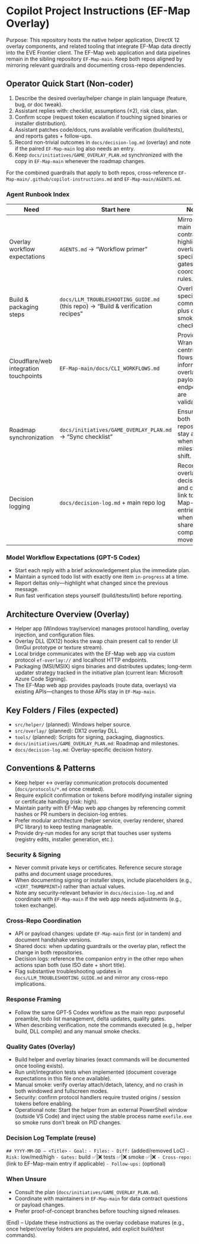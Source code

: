 # Copilot Project Instructions (EF-Map Overlay)

Purpose: This repository hosts the native helper application, DirectX 12 overlay components, and related tooling that integrate EF-Map data directly into the EVE Frontier client. The EF-Map web application and data pipelines remain in the sibling repository `EF-Map-main`. Keep both repos aligned by mirroring relevant guardrails and documenting cross-repo dependencies.

## Operator Quick Start (Non-coder)
1. Describe the desired overlay/helper change in plain language (feature, bug, or doc tweak).
2. Assistant replies with: checklist, assumptions (≤2), risk class, plan.
3. Confirm scope (request token escalation if touching signed binaries or installer distribution).
4. Assistant patches code/docs, runs available verification (build/tests), and reports gates + follow-ups.
5. Record non-trivial outcomes in `docs/decision-log.md` (overlay) and note if the paired `EF-Map-main` log also needs an entry.
6. Keep `docs/initiatives/GAME_OVERLAY_PLAN.md` synchronized with the copy in `EF-Map-main` whenever the roadmap changes.

For the combined guardrails that apply to both repos, cross-reference `EF-Map-main/.github/copilot-instructions.md` and `EF-Map-main/AGENTS.md`.

### Agent Runbook Index
| Need | Start here | Notes |
| --- | --- | --- |
| Overlay workflow expectations | `AGENTS.md` → “Workflow primer” | Mirrors the main repo’s contract; highlights overlay-specific gates and coordination rules. |
| Build & packaging steps | `docs/LLM_TROUBLESHOOTING_GUIDE.md` (this repo) → “Build & verification recipes” | Overlay-specific commands plus quick smoke checklist. |
| Cloudflare/web integration touchpoints | `EF-Map-main/docs/CLI_WORKFLOWS.md` | Provides Wrangler-centric flows that inform how overlay payload endpoints are validated. |
| Roadmap synchronization | `docs/initiatives/GAME_OVERLAY_PLAN.md` → “Sync checklist” | Ensures both repositories stay aligned when milestones shift. |
| Decision logging | `docs/decision-log.md` + main repo log | Record overlay decisions and cross-link to EF-Map-main entries when shared components move. |

### Model Workflow Expectations (GPT-5 Codex)
- Start each reply with a brief acknowledgement plus the immediate plan.
- Maintain a synced todo list with exactly one item `in-progress` at a time.
- Report deltas only—highlight what changed since the previous message.
- Run fast verification steps yourself (build/tests/lint) before reporting.

## Architecture Overview (Overlay)
- Helper app (Windows tray/service) manages protocol handling, overlay injection, and configuration files.
- Overlay DLL (DX12) hooks the swap chain present call to render UI (ImGui prototype or texture stream).
- Local bridge communicates with the EF-Map web app via custom protocol `ef-overlay://` and localhost HTTP endpoints.
- Packaging (MSI/MSIX) signs binaries and distributes updates; long-term updater strategy tracked in the initiative plan (current lean: Microsoft Azure Code Signing).
- The EF-Map web app provides payloads (route data, overlays) via existing APIs—changes to those APIs stay in `EF-Map-main`.

## Key Folders / Files (expected)
- `src/helper/` (planned): Windows helper source.
- `src/overlay/` (planned): DX12 overlay DLL.
- `tools/` (planned): Scripts for signing, packaging, diagnostics.
- `docs/initiatives/GAME_OVERLAY_PLAN.md`: Roadmap and milestones.
- `docs/decision-log.md`: Overlay-specific decision history.

## Conventions & Patterns
- Keep helper ↔ overlay communication protocols documented (`docs/protocols/*.md` once created).
- Require explicit confirmation or tokens before modifying installer signing or certificate handling (risk: high).
- Maintain parity with EF-Map web app changes by referencing commit hashes or PR numbers in decision-log entries.
- Prefer modular architecture (helper service, overlay renderer, shared IPC library) to keep testing manageable.
- Provide dry-run modes for any script that touches user systems (registry edits, installer generation, etc.).

### Security & Signing
- Never commit private keys or certificates. Reference secure storage paths and document usage procedures.
- When documenting signing or installer steps, include placeholders (e.g., `<CERT_THUMBPRINT>`) rather than actual values.
- Note any security-relevant behavior in `docs/decision-log.md` and coordinate with `EF-Map-main` if the web app needs adjustments (e.g., token exchange).

### Cross-Repo Coordination
- API or payload changes: update `EF-Map-main` first (or in tandem) and document handshake versions.
- Shared docs: when updating guardrails or the overlay plan, reflect the change in both repositories.
- Decision logs: reference the companion entry in the other repo when actions span both (use ISO date + short title).
- Flag substantive troubleshooting updates in `docs/LLM_TROUBLESHOOTING_GUIDE.md` and mirror any cross-repo implications.

### Response Framing
- Follow the same GPT-5 Codex workflow as the main repo: purposeful preamble, todo list management, delta updates, quality gates.
- When describing verification, note the commands executed (e.g., helper build, DLL compile) and any manual smoke checks.

### Quality Gates (Overlay)
- Build helper and overlay binaries (exact commands will be documented once tooling exists).
- Run unit/integration tests when implemented (document coverage expectations in this file once available).
- Manual smoke: verify overlay attach/detach, latency, and no crash in both windowed and fullscreen modes.
- Security: confirm protocol handlers require trusted origins / session tokens before enabling.
- Operational note: Start the helper from an external PowerShell window (outside VS Code) and inject using the stable process name `exefile.exe` so smoke runs don’t break on PID changes.

### Decision Log Template (reuse)
`## YYYY-MM-DD – <Title>`
`- Goal:`
`- Files:`
`- Diff:` (added/removed LoC)
`- Risk:` low/med/high
`- Gates:` build ✅|❌ tests ✅|❌ smoke ✅|❌
`- Cross-repo:` (link to EF-Map-main entry if applicable)
`- Follow-ups:` (optional)

### When Unsure
- Consult the plan (`docs/initiatives/GAME_OVERLAY_PLAN.md`).
- Coordinate with maintainers in `EF-Map-main` for data contract questions or payload changes.
- Prefer proof-of-concept branches before touching signed releases.

(End) – Update these instructions as the overlay codebase matures (e.g., once helper/overlay folders are populated, add explicit build/test commands).

